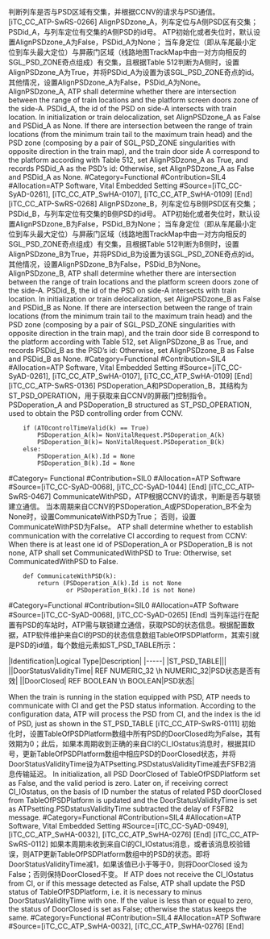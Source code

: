 ﻿
判断列车是否与PSD区域有交集，并根据CCNV的请求与PSD通信。
[iTC_CC_ATP-SwRS-0266]
AlignPSDzone_A，列车定位与A侧PSD区有交集；
PSDid_A，与列车定位有交集的A侧PSD的id号。
ATP初始化或者失位时，默认设置AlignPSDzone_A为False，PSDid_A为None；
当车身定位（即从车尾最小定位到车头最大定位）与屏蔽门区域（线路地图TrackMap中由一对方向相反的SGL_PSD_ZONE奇点组成）有交集，且根据Table 512判断为A侧时，设置AlignPSDzone_A为True，并将PSDid_A为设置为该SGL_PSD_ZONE奇点的id。
其他情况，设置AlignPSDzone_A为False，PSDid_A为None。
AlignPSDzone_A, ATP shall determine whether there are intersection between the range of train locations and the platform screen doors zone of the side-A.
PSDid_A, the id of the PSD on side-A intersects with train location.
In initialization or train delocalization, set AlignPSDzone_A as False and PSDid_A as None.
If there are intersection between the range of train locations (from the minimum train tail to the maximum train head) and the PSD zone (composing by a pair of SGL_PSD_ZONE singularities with opposite direction in the train map), and the train door side A correspond to the platform according with Table 512, set AlignPSDzone_A as True, and records PSDid_A as the PSD’s id:
Otherwise, set AlignPSDzone_A as False and PSDid_A as None.
\#Category=Functional
\#Contribution=SIL4
\#Allocation=ATP Software, Vital Embedded Setting
\#Source=[iTC_CC-SyAD-0261], [iTC_CC_ATP_SwHA-0107], [iTC_CC_ATP_SwHA-0109]
[End]
[iTC_CC_ATP-SwRS-0268]
AlignPSDzone_B，列车定位与B侧PSD区有交集；
PSDid_B，与列车定位有交集的B侧PSD的id号。
ATP初始化或者失位时，默认设置AlignPSDzone_B为False，PSDid_B为None；
当车身定位（即从车尾最小定位到车头最大定位）与屏蔽门区域（线路地图TrackMap中由一对方向相反的SGL_PSD_ZONE奇点组成）有交集，且根据Table 512判断为B侧时，设置AlignPSDzone_B为True，并将PSDid_B为设置为该SGL_PSD_ZONE奇点的id。
其他情况，设置AlignPSDzone_B为False，PSDid_B为None。
AlignPSDzone_B, ATP shall determine whether there are intersection between the range of train locations and the platform screen doors zone of the side-A.
PSDid_B, the id of the PSD on side-A intersects with train location.
In initialization or train delocalization, set AlignPSDzone_B as False and PSDid_B as None.
If there are intersection between the range of train locations (from the minimum train tail to the maximum train head) and the PSD zone (composing by a pair of SGL_PSD_ZONE singularities with opposite direction in the train map), and the train door side B correspond to the platform according with Table 512, set AlignPSDzone_B as True, and records PSDid_B as the PSD’s id:
Otherwise, set AlignPSDzone_B as False and PSDid_B as None.
\#Category=Functional
\#Contribution=SIL4
\#Allocation=ATP Software, Vital Embedded Setting
\#Source=[iTC_CC-SyAD-0261], [iTC_CC_ATP_SwHA-0107], [iTC_CC_ATP_SwHA-0109]
[End]
[iTC_CC_ATP-SwRS-0136]
PSDoperation_A和PSDoperation_B，其结构为ST_PSD_OPERATION，用于获取来自CCNV的屏蔽门控制指令。
PSDoperation_A and PSDoperation_B structured as ST_PSD_OPERATION, used to obtain the PSD controlling order from CCNV.
```
	if (ATOcontrolTimeValid(k) == True)
	    PSDoperation_A(k)= NonVitalRequest.PSDoperation_A(k)
	    PSDoperation_B(k)= NonVitalRequest.PSDoperation_B(k)
	else:
	    PSDoperation_A(k).Id = None
	    PSDoperation_B(k).Id = None
```
\#Category= Functional
\#Contribution=SIL0
\#Allocation=ATP Software
\#Source=[iTC_CC-SyAD-0068], [iTC_CC-SyAD-1044]
[End]
[iTC_CC_ATP-SwRS-0467]
CommunicateWithPSD，ATP根据CCNV的请求，判断是否与联锁建立通信。
当本周期来自CCNV的PSDoperation_A或PSDoperation_B不全为None时，设置CommunicateWithPSD为True；
否则，设置CommunicateWithPSD为False。
ATP shall determine whether to establish communication with the correlative CI according to request from CCNV:
When there is at least one id of PSDoperation_A or PSDoperation_B is not none, ATP shall set CommunicatedWithPSD to True:
Otherwise, set CommunicatedWithPSD to False.
```
	def CommunicateWithPSD(k):
	    return (PSDoperation_A(k).Id is not None
	            or PSDoperation_B(k).Id is not None)
```
\#Category=Functional
\#Contribution=SIL0
\#Allocation=ATP Software
\#Source=[iTC_CC-SyAD-0068], [iTC_CC-SyAD-0265]
[End]
当列车运行在配置有PSD的车站时，ATP需与联锁建立通信，获取PSD的状态信息。根据配置数据，ATP软件维护来自CI的PSD的状态信息数组TableOfPSDPlatform，其索引就是PSD的id值，每个数组元素如ST_PSD_TABLE所示： 

|Identification|Logical Type|Description|
|-----|
|ST_PSD_TABLE|||
||DoorStatusValidityTime| REF NUMERIC_32 \h NUMERIC_32|PSD状态是否有效|
||DoorClosed| REF BOOLEAN \h BOOLEAN|PSD状态|

When the train is running in the station equipped with PSD, ATP needs to communicate with CI and get the PSD status information. According to the configuration data, ATP will process the PSD from CI, and the index is the id of PSD, just as shown in the ST_PSD_TABLE
[iTC_CC_ATP-SwRS-0111]
初始化时，设置TableOfPSDPlatform数组中所有PSD的DoorClosed均为False，其有效期为0；此后，如果本周期收到正确的来自CI的CI_IOstatus消息时，根据其ID号，更新TableOfPSDPlatform数组中相应PSD的DoorClosed状态，并将DoorStatusValidityTime设为ATPsetting.PSDstatusValidityTime减去FSFB2消息传输延迟。
In initialization, all PSD DoorClosed of TableOfPSDPlatform set as False, and the valid period is zero. Later on, if receiving correct CI_IOstatus, on the basis of ID number the status of related PSD doorClosed from TableOfPSDPlatform is updated and the DoorStatusValidityTime is set as ATPsetting.PSDstatusValidityTime subtracted the delay of FSFB2 message.
\#Category=Functional
\#Contribution=SIL4
\#Allocation=ATP Software, Vital Embedded Setting
\#Source=[iTC_CC-SyAD-0949], [iTC_CC_ATP_SwHA-0032], [iTC_CC_ATP_SwHA-0276]
[End]
[iTC_CC_ATP-SwRS-0112]
如果本周期未收到来自CI的CI_IOstatus消息，或者该消息校验错误，则ATP更新TableOfPSDPlatform数组中的PSD的状态。即将DoorStatusValidityTime减1，如果该值已小于等于0，则将DoorClosed 设为False；否则保持DoorClosed不变。
If ATP does not receive the CI_IOstatus from CI, or if this message detected as False, ATP shall update the PSD status of TableOfPSDPlatform, i.e. it is necessary to minus DoorStatusValidityTime with one. If the value is less than or equal to zero, the status of DoorClosed is set as False; otherwise the status keeps the same.
\#Category=Functional
\#Contribution=SIL4
\#Allocation=ATP Software
\#Source=[iTC_CC_ATP_SwHA-0032], [iTC_CC_ATP_SwHA-0276]
[End]
